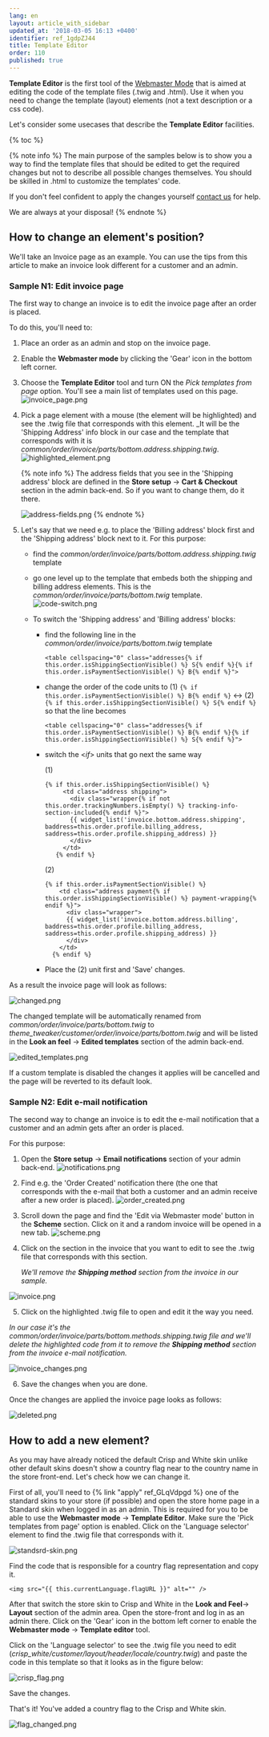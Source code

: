 ```yaml
---
lang: en
layout: article_with_sidebar
updated_at: '2018-03-05 16:13 +0400'
identifier: ref_1gdpZJ44
title: Template Editor
order: 110
published: true
---
```

**Template Editor** is the first tool of the [Webmaster Mode](https://devs.x-cart.com/webinars_and_video_tutorials/using_webmaster_mode_in_x-cart_5.html "How to Use Template Editor") that is aimed at editing the code of the template files (.twig and .html). Use it when you need to change the template (layout) elements (not a text description or a css code). 

Let's consider some usecases that describe the **Template Editor** facilities.

{% toc %}

{% note info %}
The main purpose of the samples below is to show you a way to find the template files that should be edited to get the required changes but not to describe all possible changes themselves. You should be skilled in .html to customize the templates' code. 

If you don't feel confident to apply the changes yourself [contact us](https://www.x-cart.com/contact-us.html "emplate Editor") for help. 

We are always at your disposal!
{% endnote %}

## How to change an element's position?

We'll take an Invoice page as an example. You can use the tips from this article to make an invoice look different for a customer and an admin.
   
### Sample N1: Edit invoice page 
  
The first way to change an invoice is to edit the invoice page after an order is placed. 
  
To do this, you'll need to:

1. Place an order as an admin and stop on the invoice page. 
2. Enable the **Webmaster mode** by clicking the 'Gear' icon in the bottom left corner. 
3. Choose the **Template Editor** tool and turn ON the _Pick templates from page_ option. You'll see a main list of templates used on this page.
   ![invoice_page.png]({{site.baseurl}}/attachments/ref_1gdpZJ44/invoice_page.png)
     
4. Pick a page element with a mouse (the element will be highlighted) and see the .twig file that corresponds with this element. 
   _It will be the 'Shipping Address' info block in our case and the template that corresponds with it is _common/order/invoice/parts/bottom.address.shipping.twig_.
  ![highlighted_element.png]({{site.baseurl}}/attachments/ref_1gdpZJ44/highlighted_element.png)
     
   {% note info %}
   The address fields that you see in the 'Shipping address' block are defined in the **Store setup** -> **Cart & Checkout** section in the admin back-end. So if you want to сhange them, do it there.
        
   ![address-fields.png]({{site.baseurl}}/attachments/ref_1gdpZJ44/address-fields.png)
   {% endnote %}
     
5. Let's say that we need e.g. to place the 'Billing address' block first and the 'Shipping address' block next to it. For this purpose:
   * find the _common/order/invoice/parts/bottom.address.shipping.twig_ template 
   * go one level up to the template that embeds both the shipping and billing address elements. This is the _common/order/invoice/parts/bottom.twig_ template.
     ![code-switch.png]({{site.baseurl}}/attachments/ref_1gdpZJ44/code-switch.png)
     
    * To switch the 'Shipping address' and 'Billing address' blocks: 
      * find the following line in the _common/order/invoice/parts/bottom.twig_ template
     
        ```twig
        <table cellspacing="0" class="addresses{% if this.order.isShippingSectionVisible() %} S{% endif %}{% if this.order.isPaymentSectionVisible() %} B{% endif %}">
        ```
      * change the order of the code units to (1) `{% if this.order.isPaymentSectionVisible() %} B{% endif %}` <-> (2) `{% if this.order.isShippingSectionVisible() %} S{% endif %}` so that the line becomes
     
        ```twig
        <table cellspacing="0" class="addresses{% if this.order.isPaymentSectionVisible() %} B{% endif %}{% if this.order.isShippingSectionVisible() %} S{% endif %}">
         ```
       * switch the <_if_> units that go next the same way

         (1)
     
         ```twig
         {% if this.order.isShippingSectionVisible() %}
              <td class="address shipping">
                <div class="wrapper{% if not this.order.trackingNumbers.isEmpty() %} tracking-info-section-included{% endif %}">
                {{ widget_list('invoice.bottom.address.shipping', baddress=this.order.profile.billing_address, saddress=this.order.profile.shipping_address) }}
                </div>
              </td>
            {% endif %}
           ```
     
          (2)
     
          ```twig
          {% if this.order.isPaymentSectionVisible() %}
              <td class="address payment{% if this.order.isShippingSectionVisible() %} payment-wrapping{% endif %}">
                <div class="wrapper">
                {{ widget_list('invoice.bottom.address.billing', baddress=this.order.profile.billing_address, saddress=this.order.profile.shipping_address) }}
                </div>
              </td>
            {% endif %}
           ```
        * Place the (2) unit first and 'Save' changes.
     
As a result the invoice page will look as follows:
     
![changed.png]({{site.baseurl}}/attachments/ref_1gdpZJ44/changed.png)
     
The changed template will be automatically renamed from _common/order/invoice/parts/bottom.twig_ to _theme_tweaker/customer/order/invoice/parts/bottom.twig_ and will be listed in the **Look an feel** -> **Edited templates** section of the admin back-end.
     
![edited_templates.png]({{site.baseurl}}/attachments/ref_1gdpZJ44/edited_templates.png)
     
If a custom template is disabled the changes it applies will be cancelled and the page will be reverted to its default look.
     
### Sample N2: Edit e-mail notification

The second way to change an invoice is to edit the e-mail notification that a customer and an admin gets after an order is placed.
     
For this purpose:

1. Open the **Store setup** -> **Email notifications** section of your admin back-end.
   ![notifications.png]({{site.baseurl}}/attachments/ref_1gdpZJ44/notifications.png)
     
2. Find e.g. the 'Order Created' notification there (the one that corresponds with the e-mail that both a customer and an admin receive after a new order is placed).
  ![order_created.png]({{site.baseurl}}/attachments/ref_1gdpZJ44/order_created.png)
     
3. Scroll down the page and find the 'Edit via Webmaster mode' button in the **Scheme** section.
Click on it and a random invoice will be opened in a new tab.
   ![scheme.png]({{site.baseurl}}/attachments/ref_1gdpZJ44/scheme.png)
     
4. Click on the section in the invoice that you want to edit to see the .twig file that corresponds with this section. 
     
   _We'll remove the **Shipping method** section from the invoice in our sample._
     
  ![invoice.png]({{site.baseurl}}/attachments/ref_1gdpZJ44/invoice.png)
     
5. Click on the highlighted .twig file to open and edit it the way you need. 
  
  _In our case it's the common/order/invoice/parts/bottom.methods.shipping.twig file and we'll delete the highlighted code from it to remove the **Shipping method** section from the invoice e-mail notification._
     
  ![invoice_changes.png]({{site.baseurl}}/attachments/ref_1gdpZJ44/invoice_changes.png)

6. Save the changes when you are done.

Once the changes are applied the invoice page looks as follows:
     
  ![deleted.png]({{site.baseurl}}/attachments/ref_1gdpZJ44/deleted.png)
    
## How to add a new element?

As you may have already noticed the default Crisp and White skin unlike other default skins doesn't show a country flag near to the country name in the store front-end. Let's check how we can change it.

First of all, you'll need to {% link "apply" ref_GLqVdpgd %} one of the standard skins to your store (if possible) and open the store home page in a Standard skin when logged in as an admin. This is required for you to be able to use the **Webmaster mode** -> **Template Editor**. Make sure the 'Pick templates from page' option is enabled. Click on the 'Language selector' element to find the .twig file that corresponds with it.

![standsrd-skin.png]({{site.baseurl}}/attachments/ref_1gdpZJ44/standsrd-skin.png)

Find the code that is responsible for a country flag representation and copy it.

```
<img src="{{ this.currentLanguage.flagURL }}" alt="" />
```

After that switch the store skin to Crisp and White in the **Look and Feel**-> **Layout** section of the admin area. Open the store-front and log in as an admin there. Click on the 'Gear' iсon in the bottom left corner to enable the **Webmaster mode** -> **Template editor** tool. 

Click on the 'Language selector' to see the .twig file you need to edit (_crisp_white/customer/layout/header/locale/country.twig_) and paste the code in this template so that it looks as in the figure below:

![crisp_flag.png]({{site.baseurl}}/attachments/ref_1gdpZJ44/crisp_flag.png)

Save the changes.

That's it! You've added a country flag to the Crisp and White skin.

![flag_changed.png]({{site.baseurl}}/attachments/ref_1gdpZJ44/flag_changed.png)
